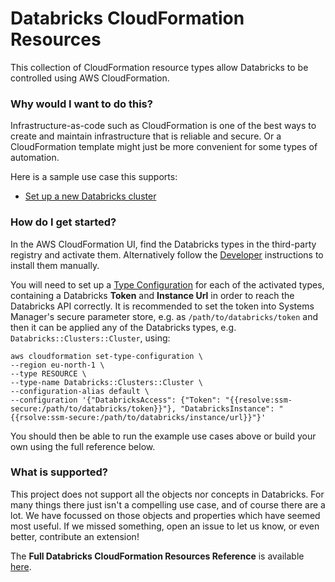 # Databricks CloudFormation Resources

This collection of CloudFormation resource types allow Databricks to be controlled using AWS CloudFormation.

### Why would I want to do this?

Infrastructure-as-code such as CloudFormation is one of the best ways to create and maintain infrastructure that is reliable and secure. Or a CloudFormation template might just be more convenient for some types of automation.

Here is a sample use case this supports:

* [Set up a new Databricks cluster](stories/single-node-cluster)

### How do I get started?

In the AWS CloudFormation UI, find the Databricks types in the third-party registry and activate them.
Alternatively follow the [Developer](docs/dev) instructions to install them manually.

You will need to set up a [Type Configuration](https://awscli.amazonaws.com/v2/documentation/api/latest/reference/cloudformation/set-type-configuration.html)
for each of the activated types, containing a Databricks **Token** and **Instance Url** in order to reach the Databricks API correctly.
It is recommended to set the token into Systems Manager's secure parameter store,
e.g. as `/path/to/databricks/token` and then it can be applied any of the Databricks types,
e.g. `Databricks::Clusters::Cluster`, using:

```
aws cloudformation set-type-configuration \
--region eu-north-1 \
--type RESOURCE \
--type-name Databricks::Clusters::Cluster \
--configuration-alias default \
--configuration '{"DatabricksAccess": {"Token": "{{resolve:ssm-secure:/path/to/databricks/token}}"}, "DatabricksInstance": "{{rsolve:ssm-secure:/path/to/databricks/instance/url}}"}'
```

You should then be able to run the example use cases above or build your own using the full reference below.

### What is supported?

This project does not support all the objects nor concepts in Databricks.
For many things there just isn't a compelling use case, and of course there are a lot.
We have focussed on those objects and properties which have seemed most useful.
If we missed something, open an issue to let us know, or even better, contribute an extension!

The **Full Databricks CloudFormation Resources Reference** is available [here](resources).